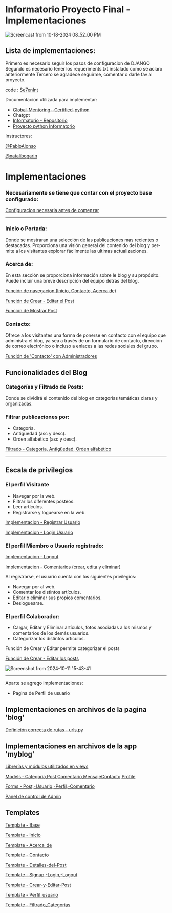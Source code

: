 # Informatorio Proyecto Final ‐ Implementaciones

![Screencast from 10-18-2024 08_52_00 PM](https://github.com/user-attachments/assets/0636d38b-7fae-411a-b142-8ea9457c307d)



## Lista de implementaciones: 

Primero es necesario seguir los pasos de configuracion de DJANGO
Segundo es necesario tener los requeriments.txt instalado como se aclaro anteriormente
Tercero se agradece seguirme, comentar o darle fav al proyecto.

code : [Se7enInt](https://github.com/guillermopetcho/Se7enInt)

Documentacion utilizada para implementar:

* [Global-Mentoring--Certified-python](https://github.com/guillermopetcho/Global-Mentoring--Certified-python)
* Chatgpt
* [Informatorio - Repositorio](https://github.com/guillermopetcho/Campus-Informatorio-Chaco/tree/Etapa-2)
* [Proyecto python Informatorio](https://github.com/guillermopetcho/grupo7)

Instructores:

[@PabloAlonso](https://github.com/codewithpablo)

[@natalibogarin](https://github.com/natalibogarin)


# Implementaciones 

### Necesariamente se tiene que contar con el proyecto base configurado:
[Configuracion necesaria antes de comenzar](https://github.com/guillermopetcho/Campus-Informatorio-Chaco/wiki/Implementaciones-DJANGO)


***

### Inicio o Portada: 
Donde se mostraran una selección de las publicaciones mas recientes o destacadas. Proporciona una visión general del contenido del blog y per-
mite a los visitantes explorar fácilmente las ultimas actualizaciones.

### Acerca de: 
En esta sección se proporciona información sobre le blog y su propósito. Puede incluir una breve descripción del equipo detrás del blog.

[Función de navegacion (Inicio, Contacto, Acerca de)](https://github.com/guillermopetcho/Se7enInt/wiki/views-%E2%80%90-Funciones-de-flujo-de-usuario)

[Función de Crear - Editar el Post](https://github.com/guillermopetcho/Se7enInt/wiki/views-%E2%80%90-'Crear'-y-'Editar'-posts)

[Función de Mostrar Post](https://github.com/guillermopetcho/Se7enInt/wiki/views-%E2%80%90-Mostrar-posts)


### Contacto: 
Ofrece a los visitantes una forma de ponerse en contacto con el equipo que administra el blog, ya sea a través de un
formulario de contacto, dirección de correo electrónico o incluso a enlaces a las redes sociales del grupo.

[Función de 'Contacto' con Administradores](https://github.com/guillermopetcho/Se7enInt/wiki/views-%E2%80%90-Funcion-de-contacto-con-administrador)

## Funcionalidades del Blog

### Categorías y Filtrado de Posts: 
Donde se dividirá el contenido del blog en categorías temáticas claras y organizadas.

### Filtrar publicaciones por: 
* Categoría.
* Antigüedad (asc y desc).
* Orden alfabético (asc y desc).


[Filtrado - Categoria, Antigüedad, Orden alfabético](https://github.com/guillermopetcho/Se7enInt/wiki/views-%E2%80%90-Funciones-de-filtrado-de-posts)

***

## Escala de privilegios


### El perfil Visitante

* Navegar por la web.
* Filtrar los diferentes posteos.
* Leer artículos.
* Registrarse y loguearse en la web.

[Implementacion - Registrar Usuario](https://github.com/guillermopetcho/Se7enInt/wiki/views-%E2%80%90-Registrar-usuarios)

[Implementacion - Login Usuario](https://github.com/guillermopetcho/Se7enInt/wiki/views-%E2%80%90-Login)

### El perfil Miembro o Usuario registrado:

[Implementacion - Logout](https://github.com/guillermopetcho/Se7enInt/wiki/views-%E2%80%90-Logout)

[Implementacion - Comentarios (crear, edita y eliminar)](https://github.com/guillermopetcho/Se7enInt/wiki/views-%E2%80%90-Funcion-'Crear'-y-'Editar'-comentarios)



Al registrarse, el usuario cuenta con los siguientes privilegios:

* Navegar por al web.
* Comentar los distintos artículos.
* Editar o eliminar sus propios comentarios.
* Desloguearse.


### El perfil Colaborador:

* Cargar, Editar y Eliminar artículos, fotos asociadas a los mismos y comentarios de los demás usuarios.
* Categorizar los distintos artículos.

Función de Crear y Editar permite categorizar el posts

[Función de Crear - Editar los posts](https://github.com/guillermopetcho/Se7enInt/wiki/views-%E2%80%90-'Crear'-y-'Editar'-posts)



![Screenshot from 2024-10-11 15-43-41](https://github.com/user-attachments/assets/11785e65-f0c7-43f0-a1d7-21fe8e3d64f4)





***
Aparte se agrego implementaciones:

* Pagina de Perfil de usuario


## Implementaciones en archivos de la pagina 'blog'

[Definición correcta de rutas - urls.py](https://github.com/guillermopetcho/Se7enInt/wiki/URLSPATTERNS)

## Implementaciones en archivos de la app 'myblog'

[Librerías y módulos utilizados en views](https://github.com/guillermopetcho/Se7enInt/wiki/Librer%C3%ADas-y-m%C3%B3dulos-utilizados-en-views)


[Models ‐ Categoria,Post,Comentario,MensajeContacto,Profile](https://github.com/guillermopetcho/Se7enInt/wiki/Models-%E2%80%90-Categoria,Post,Comentario,MensajeContacto,Profile)

[Forms - Post,-Usuario,-Perfil,-Comentario](https://github.com/guillermopetcho/Se7enInt/wiki/Forms-%E2%80%90-Post,-Usuario,-Perfil,-Comentario)


[Panel de control de Admin](https://github.com/guillermopetcho/Se7enInt/wiki/Admin.py)

## Templates

[Template - Base](https://github.com/guillermopetcho/Se7enInt/wiki/Templates-%E2%80%90-Base.html)

[Template - Inicio](https://github.com/guillermopetcho/Se7enInt/wiki/Templates-%E2%80%90-Inicio)

[Template - Acerca_de](https://github.com/guillermopetcho/Se7enInt/wiki/Templates-%E2%80%90-Acerca_de.html)

[Template - Contacto](https://github.com/guillermopetcho/Se7enInt/wiki/Templates-%E2%80%90-Contacto)

[Template - Detalles-del-Post](https://github.com/guillermopetcho/Se7enInt/wiki/Templates-%E2%80%90-Detalles-del-Post)

[Template - Signup,-Login,-Logout](https://github.com/guillermopetcho/Se7enInt/wiki/Templates-%E2%80%90-Signup,-Login,-Logout)

[Template - Crear-y-Editar-Post](https://github.com/guillermopetcho/Se7enInt/wiki/Templates-%E2%80%90-Crear-y-Editar-Post)

[Template - Perfil_usuario](https://github.com/guillermopetcho/Se7enInt/wiki/Templates-%E2%80%90-Perfil_usuario)

[Template - Filtrado_Categorias](https://github.com/guillermopetcho/Se7enInt/wiki/Templates-%E2%80%90-Filtrado_categorias)

